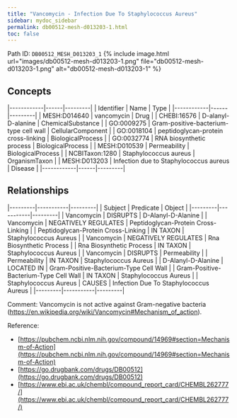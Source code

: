 ```yaml
---
title: "Vancomycin - Infection Due To Staphylococcus Aureus"
sidebar: mydoc_sidebar
permalink: db00512-mesh-d013203-1.html
toc: false 
---
```



Path ID: `DB00512_MESH_D013203_1`
{% include image.html url="images/db00512-mesh-d013203-1.png" file="db00512-mesh-d013203-1.png" alt="db00512-mesh-d013203-1" %}

## Concepts

|------------|------|---------|
| Identifier | Name | Type    |
|------------|------|---------|
| MESH:D014640 | vancomycin | Drug |
| CHEBI:16576 | D-alanyl-D-alanine | ChemicalSubstance |
| GO:0009275 | Gram-positive-bacterium-type cell wall | CellularComponent |
| GO:0018104 | peptidoglycan-protein cross-linking | BiologicalProcess |
| GO:0032774 | RNA biosynthetic process | BiologicalProcess |
| MESH:D010539 | Permeability | BiologicalProcess |
| NCBITaxon:1280 | Staphylococcus aureus | OrganismTaxon |
| MESH:D013203 | Infection due to Staphylococcus aureus | Disease |
|------------|------|---------|

## Relationships

|---------|-----------|---------|
| Subject | Predicate | Object  |
|---------|-----------|---------|
| Vancomycin | DISRUPTS | D-Alanyl-D-Alanine |
| Vancomycin | NEGATIVELY REGULATES | Peptidoglycan-Protein Cross-Linking |
| Peptidoglycan-Protein Cross-Linking | IN TAXON | Staphylococcus Aureus |
| Vancomycin | NEGATIVELY REGULATES | Rna Biosynthetic Process |
| Rna Biosynthetic Process | IN TAXON | Staphylococcus Aureus |
| Vancomycin | DISRUPTS | Permeability |
| Permeability | IN TAXON | Staphylococcus Aureus |
| D-Alanyl-D-Alanine | LOCATED IN | Gram-Positive-Bacterium-Type Cell Wall |
| Gram-Positive-Bacterium-Type Cell Wall | IN TAXON | Staphylococcus Aureus |
| Staphylococcus Aureus | CAUSES | Infection Due To Staphylococcus Aureus |
|---------|-----------|---------|

Comment: Vancomycin is not active against Gram-negative bacteria (https://en.wikipedia.org/wiki/Vancomycin#Mechanism_of_action).

Reference: 
  - [https://pubchem.ncbi.nlm.nih.gov/compound/14969#section=Mechanism-of-Action](https://pubchem.ncbi.nlm.nih.gov/compound/14969#section=Mechanism-of-Action)
  - [https://go.drugbank.com/drugs/DB00512](https://go.drugbank.com/drugs/DB00512)
  - [https://www.ebi.ac.uk/chembl/compound_report_card/CHEMBL262777/](https://www.ebi.ac.uk/chembl/compound_report_card/CHEMBL262777/)

